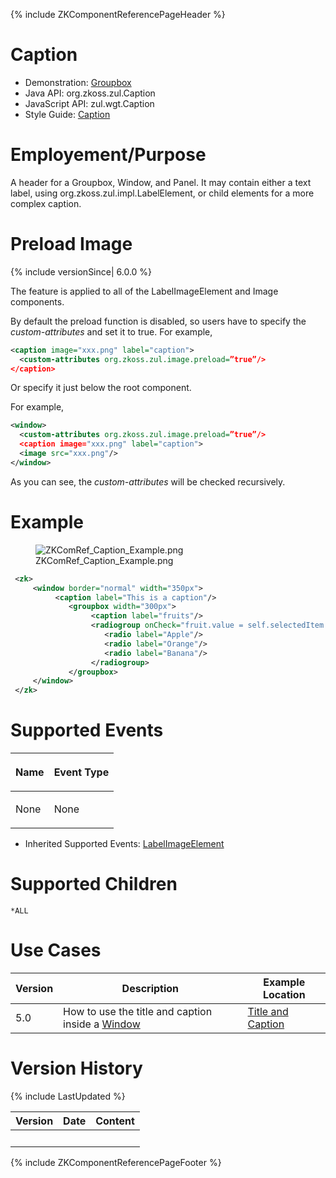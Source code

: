 {% include ZKComponentReferencePageHeader %}

# Caption

- Demonstration:
  [Groupbox](http://www.zkoss.org/zkdemo/layout/group_box)
- Java API: <javadoc>org.zkoss.zul.Caption</javadoc>
- JavaScript API: <javadoc directory="jsdoc">zul.wgt.Caption</javadoc>
- Style Guide: [
  Caption](ZK_Style_Guide/XUL_Component_Specification/Caption)

# Employement/Purpose

A header for a Groupbox, Window, and Panel. It may contain either a text
label, using
<javadoc method="setLabel(java.lang.String)">org.zkoss.zul.impl.LabelElement</javadoc>,
or child elements for a more complex caption.

# Preload Image

{% include versionSince\| 6.0.0 %}

The feature is applied to all of the LabelImageElement and Image
components.

By default the preload function is disabled, so users have to specify
the *custom-attributes* and set it to true. For example,

``` xml
<caption image="xxx.png" label="caption">
  <custom-attributes org.zkoss.zul.image.preload=”true”/>
</caption>
```

Or specify it just below the root component.

For example,

``` xml
<window>
  <custom-attributes org.zkoss.zul.image.preload=”true”/>
  <caption image="xxx.png" label="caption">
  <image src="xxx.png"/>
</window>
```

As you can see, the *custom-attributes* will be checked recursively.

# Example

<figure>
<img src="ZKComRef_Caption_Example.png"
title="ZKComRef_Caption_Example.png" />
<figcaption>ZKComRef_Caption_Example.png</figcaption>
</figure>

``` xml
 <zk>
     <window border="normal" width="350px">
          <caption label="This is a caption"/>
             <groupbox width="300px">
                  <caption label="fruits"/>
                  <radiogroup onCheck="fruit.value = self.selectedItem.label">
                     <radio label="Apple"/>
                     <radio label="Orange"/>
                     <radio label="Banana"/>  
                  </radiogroup>
             </groupbox>
     </window>
 </zk>
```

# Supported Events

<table>
<thead>
<tr class="header">
<th><center>
<p>Name</p>
</center></th>
<th><center>
<p>Event Type</p>
</center></th>
</tr>
</thead>
<tbody>
<tr class="odd">
<td><p>None</p></td>
<td><p>None</p></td>
</tr>
</tbody>
</table>

- Inherited Supported Events: [
  LabelImageElement](ZK_Component_Reference/Base_Components/LabelImageElement#Supported_Events)

# Supported Children

`*ALL`

# Use Cases

| Version | Description                                                                                             | Example Location                                                                           |
|---------|---------------------------------------------------------------------------------------------------------|--------------------------------------------------------------------------------------------|
| 5.0     | How to use the title and caption inside a [Window](ZK_Component_Reference/Containers/Window) | [Title and Caption](ZK_Component_Reference/Containers/Window#Title_and_Caption) |

# Version History

{% include LastUpdated %}

| Version | Date | Content |
|---------|------|---------|
|         |      |         |

{% include ZKComponentReferencePageFooter %}
